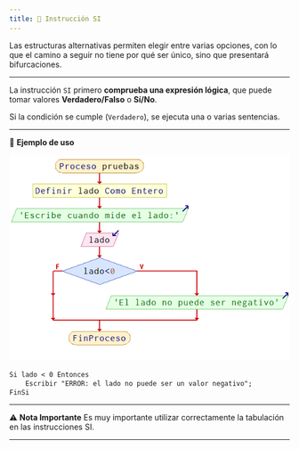 ```yaml
---
title: 📌 Instrucción SI
---
```


<div class="custom-quote">Las estructuras alternativas permiten elegir entre varias opciones, con lo que el camino a seguir no tiene por qué ser único, sino que presentará bifurcaciones.</div>  

---

La instrucción `SI` primero **comprueba una expresión lógica**, que puede tomar valores **Verdadero/Falso** o **Sí/No**.  

Si la condición se cumple (`Verdadero`), se ejecuta una o varias sentencias.  

---


📌 **Ejemplo de uso**

<p align="center">
  <img src="/images/instruccionSI.png" alt="Instrucción SI" width="800px" />
</p>

```
Si lado < 0 Entonces
    Escribir "ERROR: el lado no puede ser un valor negativo"; 
FinSi
```

---

⚠️ **Nota Importante** Es muy importante utilizar correctamente la tabulación en las instrucciones SI.

---